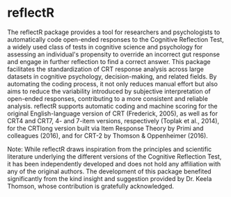 # reflectR
The reflectR package provides a tool for researchers and psychologists to automatically code open-ended responses to the Cognitive Reflection Test, a widely used class of tests in cognitive science and psychology for assessing an individual's propensity to override an incorrect gut response and engage in further reflection to find a correct answer. This package facilitates the standardization of CRT response analysis across large datasets in cognitive psychology, decision-making, and related fields. By automating the coding process, it not only reduces manual effort but also aims to reduce the variability introduced by subjective interpretation of open-ended responses, contributing to a more consistent and reliable analysis. reflectR supports automatic coding and machine scoring for the original English-language version of CRT (Frederick, 2005), as well as for CRT4 and CRT7, 4- and 7-item versions, respectively (Toplak et al., 2014), for the CRTlong version built via Item Response Theory by Primi and colleagues (2016), and for CRT-2 by Thomson & Oppenheimer (2016). 

Note: While reflectR draws inspiration from the principles and scientific literature underlying the different versions of the Cognitive Reflection Test, it has been independently developed and does not hold any affiliation with any of the original authors. 
The development of this package benefited significantly from the kind insight and suggestion provided by Dr. Keela Thomson, whose contribution is gratefully acknowledged.   
